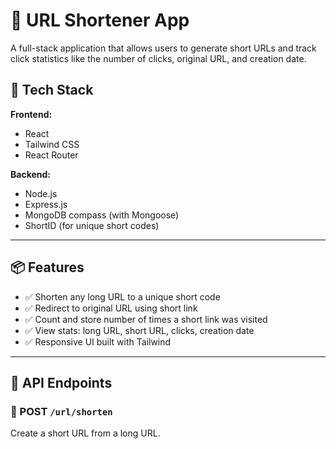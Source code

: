 # 🔗 URL Shortener App

A full-stack application that allows users to generate short URLs and track click statistics like the number of clicks, original URL, and creation date.

## 🚀 Tech Stack

**Frontend:**
- React
- Tailwind CSS
- React Router

**Backend:**
- Node.js
- Express.js
- MongoDB compass (with Mongoose)
- ShortID (for unique short codes)

---

## 📦 Features

- ✅ Shorten any long URL to a unique short code
- ✅ Redirect to original URL using short link
- ✅ Count and store number of times a short link was visited
- ✅ View stats: long URL, short URL, clicks, creation date
- ✅ Responsive UI built with Tailwind

---

## 🧪 API Endpoints

### 📍 POST `/url/shorten`
Create a short URL from a long URL.


